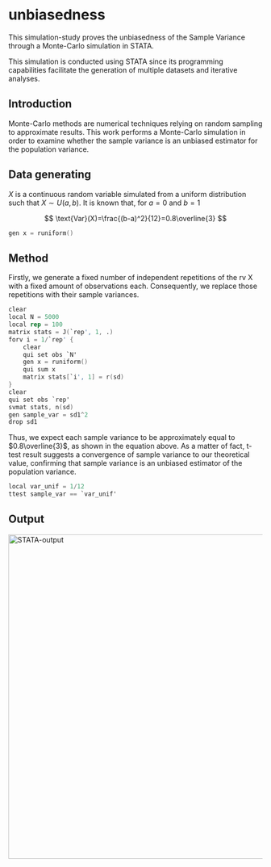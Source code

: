 # unbiasedness

This simulation-study proves the unbiasedness of the Sample Variance through a Monte-Carlo simulation in STATA.

This simulation is conducted using STATA since its programming capabilities facilitate the generation of multiple datasets and iterative analyses.

## Introduction
Monte-Carlo methods are numerical techniques relying on random sampling to approximate results. This work performs a Monte-Carlo simulation in order to examine whether the sample variance is an unbiased estimator for the population variance. 

## Data generating

$X$ is a continuous random variable simulated from a uniform distribution such that $X∼U(a,b)$. 
It is known that, for $a=0$ and $b=1$

$$
\text{Var}(X)=\frac{(b-a)^2}{12}=0.8\overline{3}
$$


```s
gen x = runiform()
```

## Method

Firstly, we generate a fixed number of independent repetitions of the rv X with a fixed amount of observations each. Consequently, we replace those repetitions with their sample variances.

```s
clear
local N = 5000
local rep = 100
matrix stats = J(`rep', 1, .)
forv i = 1/`rep' {
	clear
	qui set obs `N'
	gen x = runiform()
	qui sum x
	matrix stats[`i', 1] = r(sd)
}	
clear
qui set obs `rep'
svmat stats, n(sd)
gen sample_var = sd1^2
drop sd1
```
Thus, we expect each sample variance to be approximately equal to $0.8\overline{3}$, as shown in the equation above. As a matter of fact, t-test result suggests a convergence of sample variance to our theoretical value, confirming that sample variance is an unbiased estimator of the population variance.

```s
local var_unif = 1/12
ttest sample_var == `var_unif'
```
## Output

<img width="643" alt="STATA-output" src="https://github.com/robertovacante/unbiasedness/assets/106596623/13842cc4-cb69-4ffc-b91c-8b5cc0bd487e">

